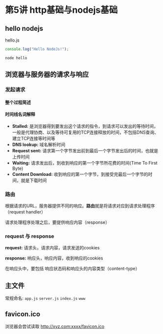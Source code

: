 # 第5讲 http基础与nodejs基础

## hello nodejs

hello.js

```js
console.log("Hello NodeJs!");
```

```bash
node hello
```

## 浏览器与服务器的请求与响应

### 发起请求

#### 整个过程简述

#### 时间线名词解释
- **Stalled:** 是浏览器得到要发出这个请求的指令，到请求可以发出的等待时间，一般是代理协商、以及等待可复用的TCP连接释放的时间，不包括DNS查询、建立TCP连接等时间等
- **DNS lookup:** 域名解析时间
- **Request sent:** 请求第一个字节发出前到最后一个字节发出后的时间，也就是上传时间
- **Waiting:** 请求发出后，到收到响应的第一个字节所花费的时间(Time To First Byte)
- **Content Download:** 收到响应的第一个字节，到接受完最后一个字节的时间，就是下载时间

### 路由

根据请求的URL，服务器提供不同的响应。**路由**就是将请求对应到请求处理程序（request handler）

请求处理程序处理之后，要提供响应内容（response）

### request 与 response

**request:** 请求头，请求内容，请求发送的cookies

**response:** 响应头，响应内容，收到响应的cookies

在响应头中，要包括 响应状态码和响应头的内容类型（content-type）

## 主文件

常规命名: `app.js` `server.js` `index.js` `www`


## favicon.ico

浏览器会尝试读取 http://xyz.com:xxxx/favicon.ico



